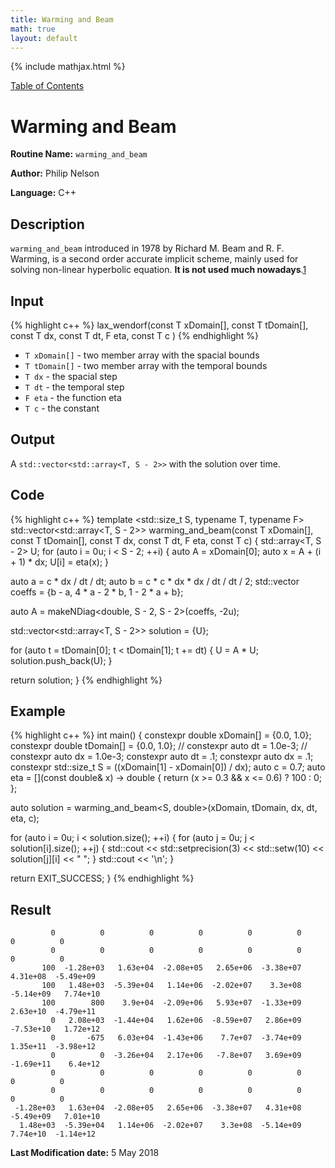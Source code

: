 ```yaml
---
title: Warming and Beam
math: true
layout: default
---
```


{% include mathjax.html %}

<a href="https://philipnelson5.github.io/MATH5620/SoftwareManual"> Table of Contents </a>
# Warming and Beam

**Routine Name:** `warming_and_beam`

**Author:** Philip Nelson

**Language:** C++

## Description

`warming_and_beam` introduced in 1978 by Richard M. Beam and R. F. Warming, is a second order accurate implicit scheme, mainly used for solving non-linear hyperbolic equation. **It is not used much nowadays**.[1](https://en.wikipedia.org/wiki/Lax–Wendroff_method)

## Input

{% highlight c++ %}
lax_wendorf(const T xDomain[],
          const T tDomain[],
          const T dx,
          const T dt,
          F eta,
          const T c
         )
{% endhighlight %}

* `T xDomain[]` - two member array with the spacial bounds
* `T tDomain[]` - two member array with the temporal bounds
* `T dx` - the spacial step
* `T dt` - the temporal step
* `F eta` - the function eta
* `T c` - the constant

## Output

A `std::vector<std::array<T, S - 2>>` with the solution over time.

## Code
{% highlight c++ %}
template <std::size_t S, typename T, typename F>
std::vector<std::array<T, S - 2>> warming_and_beam(const T xDomain[],
                                            const T tDomain[],
                                            const T dx,
                                            const T dt,
                                            F eta,
                                            const T c)
{
  std::array<T, S - 2> U;
  for (auto i = 0u; i < S - 2; ++i)
  {
    auto A = xDomain[0];
    auto x = A + (i + 1) * dx;
    U[i] = eta(x);
  }

  auto a = c * dx / dt / dt;
  auto b = c * c * dx * dx / dt / dt / 2;
  std::vector<double> coeffs = {b - a, 4 * a - 2 * b, 1 - 2 * a + b};

  auto A = makeNDiag<double, S - 2, S - 2>(coeffs, -2u);

  std::vector<std::array<T, S - 2>> solution = {U};

  for (auto t = tDomain[0]; t < tDomain[1]; t += dt)
  {
    U = A * U;
    solution.push_back(U);
  }

  return solution;
}
{% endhighlight %}

## Example
{% highlight c++ %}
int main()
{
  constexpr double xDomain[] = {0.0, 1.0};
  constexpr double tDomain[] = {0.0, 1.0};
  // constexpr auto dt = 1.0e-3;
  // constexpr auto dx = 1.0e-3;
  constexpr auto dt = .1;
  constexpr auto dx = .1;
  constexpr std::size_t S = ((xDomain[1] - xDomain[0]) / dx);
  auto c = 0.7;
  auto eta = [](const double& x) -> double {
    return (x >= 0.3 && x <= 0.6) ? 100 : 0;
  };

  auto solution = warming_and_beam<S, double>(xDomain, tDomain, dx, dt, eta, c);

  for (auto i = 0u; i < solution.size(); ++i)
  {
    for (auto j = 0u; j < solution[i].size(); ++j)
    {
      std::cout << std::setprecision(3) << std::setw(10) << solution[j][i]
                << " ";
    }
    std::cout << '\n';
  }

  return EXIT_SUCCESS;
}
{% endhighlight %}

## Result
```
         0          0          0          0          0          0          0          0
         0          0          0          0          0          0          0          0
       100  -1.28e+03   1.63e+04  -2.08e+05   2.65e+06  -3.38e+07   4.31e+08  -5.49e+09
       100   1.48e+03  -5.39e+04   1.14e+06  -2.02e+07    3.3e+08  -5.14e+09   7.74e+10
       100        800    3.9e+04  -2.09e+06   5.93e+07  -1.33e+09   2.63e+10  -4.79e+11
         0   2.08e+03  -1.44e+04   1.62e+06  -8.59e+07   2.86e+09  -7.53e+10   1.72e+12
         0       -675   6.03e+04  -1.43e+06    7.7e+07  -3.74e+09   1.35e+11  -3.98e+12
         0          0  -3.26e+04   2.17e+06   -7.8e+07   3.69e+09  -1.69e+11    6.4e+12
         0          0          0          0          0          0          0          0
         0          0          0          0          0          0          0          0
 -1.28e+03   1.63e+04  -2.08e+05   2.65e+06  -3.38e+07   4.31e+08  -5.49e+09   7.01e+10
  1.48e+03  -5.39e+04   1.14e+06  -2.02e+07    3.3e+08  -5.14e+09   7.74e+10  -1.14e+12
```

**Last Modification date:** 5 May 2018
